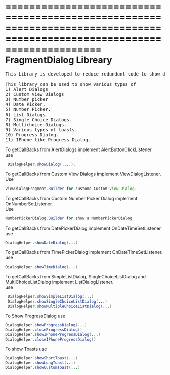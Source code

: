 ========================================================================================================================
FragmentDialog Libreary
========================================================================================================================
<pre>This Library is developed to reduce redundunt code to show diffrenet types of Dialogs & Toasts.

This library can be used to show various types of 
1) Alert Dialogs
2) Custom View Dialogs
3) Number picker
4) Date Picker.
5) Number Picker.
6) List Dialogs.
7) Single Choice Dialogs.
8) Multichoice Dialogs.
9) Various types of toasts.
10) Progress Dialog.
11) IPhone like Progress Dialog.</pre>

To getCallBacks from AlertDialogs implement AlertButtonClickListener.<br/>
use 
```java
 DialogHelper.showDialog(....);
```

To getCallBacks from Custom View Dialogs implement ViewDialogListener.<br/>
Use
```java 
ViewDialogFragment.Builder for custome Custom View Dialog.
```

To getCallBacks from Custom Number Picker Dialog implement OnNumberSetListener.<br/>
Use 
```java
NumberPickerDialog.Builder for show a NumberPickerDialog
```

To getCallBacks from DatePickerDialog implement OnDateTimeSetListener.<br/>
use 
```java
DialogHelper.showDateDialog(...)
```

To getCallBacks from TimePickerDialog implement OnDateTimeSetListener.<br/>
use 
```java
DialogHelper.showTimeDialog(...)
```

To getCallBacks from SimpleListDialog, SingleChoiceListDialog and MultiChoiceListDialog implement
ListDialogListener.<br/>
use
```java
 DialogHelper.showSimpleListDialog(...)
 DialogHelper.showSingleChoiceListDialog(...)
 DialogHelper.showMultipleChoiceListDialog(...)
```

To Show ProgressDialog use<br/>
```java
DialogHelper.showProgressDialog(...)
DialogHelper.closeProgressDialog()
DialogHelper.showIPhoneProgressDialog(...)
DialogHelper.closeIPhoneProgressDialog()
```

To show Toasts use<br/>
```java
DialogHelper.showShortToast(...)
DialogHelper.showLongToast(...)
DialogHelper.showCustomToast(...)
```


